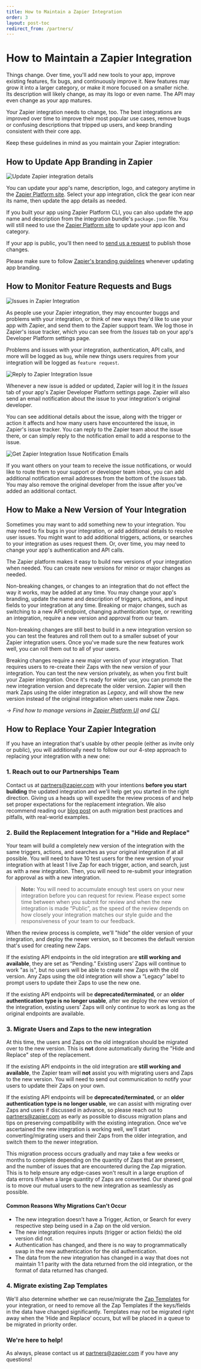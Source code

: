 ```yaml
---
title: How to Maintain a Zapier Integration
order: 3
layout: post-toc
redirect_from: /partners/
---
```


# How to Maintain a Zapier Integration

Things change. Over time, you'll add new tools to your app, improve existing features, fix bugs, and continuously improve it. New features may grow it into a larger category, or make it more focused on a smaller niche. Its description will likely change, as may its logo or even name. The API may even change as your app matures.

Your Zapier integration needs to change, too. The best integrations are improved over time to improve their most popular use cases, remove bugs or confusing descriptions that tripped up users, and keep branding consistent with their core app.

Keep these guidelines in mind as you maintain your Zapier integration:

## How to Update App Branding in Zapier

![Update Zapier integration details](https://cdn.zapier.com/storage/photos/1075ef17df9d18db368adaed7e1d24bc.png)

You can update your app's name, description, logo, and category anytime in the [Zapier Platform site](https://zapier.com/app/developer). Select your app integration, click the gear icon near its name, then update the app details as needed.

If you built your app using Zapier Platform CLI, you can also update the app name and description from the integration bundle's `package.json` file. You will still need to use the [Zapier Platform site](https://zapier.com/app/developer) to update your app icon and category.

If your app is public, you'll then need to [send us a request](mailto:partners@zapier.com) to publish those changes.

Please make sure to follow [Zapier's branding guidelines](https://platform.zapier.com/partners/planning-guide) whenever updating app branding.

## How to Monitor Feature Requests and Bugs

![Issues in Zapier Integration](https://cdn.zapier.com/storage/photos/7e214665d64998a7cc8c3276e5b8f86f.png)

As people use your Zapier integration, they may encounter buggs and problems with your integration, or think of new ways they'd like to use your app with Zapier, and send them to the Zapier support team. We log those in Zapier's issue tracker, which you can see from the _Issues_ tab on your app's Developer Platform settings page.

Problems and issues with your integration, authentication, API calls, and more will be logged as `bug`, while new things users requires from your integration will be logged as `feature request`.

![Reply to Zapier Integration Issue](https://cdn.zapier.com/storage/photos/a793bc2741fd1c82159c01d0a59fe735.png)

Whenever a new issue is added or updated, Zapier will log it in the _Issues_ tab of your app's Zapier Developer Platform settings page. Zapier will also send an email notification about the issue to your integration's original developer.

You can see additional details about the issue, along with the trigger or action it affects and how many users have encountered the issue, in Zapier's issue tracker. You can reply to the Zapier team about the issue there, or can simply reply to the notification email to add a response to the issue.

![Get Zapier Integration Issue Notification Emails](https://cdn.zapier.com/storage/photos/3ac5c7bc98568aac786a7b87fc2695ef.png)

If you want others on your team to receive the issue notifications, or would like to route them to your support or developer team inbox, you can add additional notification email addresses from the bottom of the _Issues_ tab. You may also remove the original developer from the issue after you've added an additional contact.

## How to Make a New Version of Your Integration

Sometimes you may want to add something new to your integration. You may need to fix bugs in your integration, or add additional details to resolve user issues. You might want to add additional triggers, actions, or searches to your integration as uses request them. Or, over time, you may need to change your app's authentication and API calls.

The Zapier platform makes it easy to build new versions of your integration when needed. You can create new versions for minor or major changes as needed.

Non-breaking changes, or changes to an integration that do not effect the way it works, may be added at any time. You may change your app's branding, update the name and description of triggers, actions, and input fields to your integration at any time.
Breaking or major changes, such as switching to a new API endpoint, changing authentication type, or rewriting an integration, require a new version and approval from our team.

Non-breaking changes are still best to build in a new integration version so you can test the features and roll them out to a smaller subset of your Zapier integration users. Once you've made sure the new features work well, you can roll them out to all of your users.

Breaking changes require a new major version of your integration. That requires users to re-create their Zaps with the new version of your integration. You can test the new version privately, as when you first built your Zapier integration. Once it's ready for wider use, you can promote the new integration version and deprecate the older version. Zapier will then mark Zaps using the older integration as _Legacy_, and will show the new version instead of the original integration when users make new Zaps.

_→ Find how to manage versions in [Zapier Platform UI](https://platform.zapier.com/docs/versions) and [CLI](https://zapier.github.io/zapier-platform-cli/#deploying-an-app-version)_

## How to Replace Your Zapier Integration

If you have an integration that's usable by other people (either as invite only or public), you will additionally need to follow our our 4-step approach to replacing your integration with a new one:

### 1. Reach out to our Partnerships Team

Contact us at [partners@zapier.com](mailto:partners@zapier.com) with your intentions **before you start building** the updated integration and we'll help get you started in the right direction. Giving us a heads up will expedite the review process of and help set proper expectations for the replacement integration. We also recommend reading our [blog post](https://zapier.com/engineering/api-auth-migration/) on auth migration best practices and pitfalls, with real-world examples.

### 2. Build the Replacement Integration for a "Hide and Replace"

Your team will build a completely new version of the integration with the same triggers, actions, and searches as your original integration if at all possible. You will need to have 10 test users for the new version of your integration with at least 1 live Zap for each trigger, action, and search, just as with a new integration. Then, you will need to re-submit your integration for approval as with a new integration.

> **Note:** You will need to accumulate enough test users on your new integration before you can request for review. Please expect some time between when you submit for review and when the new integration is made “Public”, as the speed of the review depends on how closely your integration matches our style guide and the responsiveness of your team to our feedback.

When the review process is complete, we'll "hide" the older version of your integration, and deploy the newer version, so it becomes the default version that's used for creating new Zaps.

If the existing API endpoints in the old integration are **still working and available**, they are set as “Pending.” Existing users’ Zaps will continue to work "as is", but no users will be able to create new Zaps with the old version. Any Zaps using the old integration will show a “Legacy” label to prompt users to update their Zaps to use the new one.

If the existing API endpoints will be **deprecated/terminated**, or an **older authentication type is no longer usable**, after we deploy the new version of the integration, existing users’ Zaps will only continue to work as long as the original endpoints are available.

### 3. Migrate Users and Zaps to the new integration

At this time, the users and Zaps on the old integration should be migrated over to the new version. This is **not** done automatically during the "Hide and Replace" step of the replacement.

If the existing API endpoints in the old integration are **still working and available**, the Zapier team will **not** assist you with migrating users and Zaps to the new version. You will need to send out communication to notify your users to update their Zaps on your own.

If the existing API endpoints will be **deprecated/terminated**, or an **older authentication type is no longer usable**, we can assist with migrating over Zaps and users if discussed in advance, so please reach out to [partners@zapier.com](mailto:partners@zapier.com) as early as possible to discuss migration plans and tips on preserving compatibility with the existing integration. Once we've ascertained the new integration is working well, we'll start converting/migrating users and their Zaps from the older integration, and switch them to the newer integration.

This migration process occurs gradually and may take a few weeks or months to complete depending on the quantity of Zaps that are present, and the number of issues that are encountered during the Zap migration. This is to help ensure any edge-cases won't result in a large eruption of data errors if/when a large quantity of Zaps are converted. Our shared goal is to move our mutual users to the new integration as seamlessly as possible.

#### Common Reasons Why Migrations Can't Occur

* The new integration doesn’t have a Trigger, Action, or Search for every respective step being used in a Zap on the old version.
* The new integration requires inputs (trigger or action fields) the old version did not.
* Authentication has changed, and there is no way to programmatically swap in the new authentication for the old authentication.
* The data from the new integration has changed in a way that does not maintain 1:1 parity with the data returned from the old integration, or the format of data returned has changed.

### 4. Migrate existing Zap Templates

We'll also determine whether we can reuse/migrate the [Zap Templates](https://zapier.com/developer/documentation/v2/zap-templates/) for your integration, or need to remove all the Zap Templates if the keys/fields in the data have changed significantly. Templates may not be migrated right away when the ‘Hide and Replace’ occurs, but will be placed in a queue to be migrated in priority order.

### We're here to help!

As always, please contact us at [partners@zapier.com](mailto:partners@zapier.com) if you have any questions!
